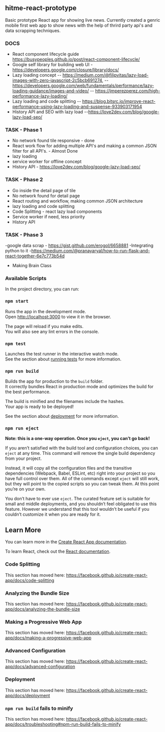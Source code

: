 ## hitme-react-prototype
Basic prototype React app for showing live news. Currently created a genric mobile first web app to show news with the help of thrird party api's and data scrapping techniques.

### DOCS
- React component lifecycle guide https://busypeoples.github.io/post/react-component-lifecycle/
- Google self library for building web UI - https://developers.google.com/closure/library/docs/
- Lazy loading concept
-- https://medium.com/@filipvitas/lazy-load-images-with-zero-javascript-2c5bcb691274,
-- https://developers.google.com/web/fundamentals/performance/lazy-loading-guidance/images-and-video/
-- https://jmperezperez.com/high-performance-lazy-loading/
- Lazy loading and code splitting
-- https://blog.bitsrc.io/improve-react-performance-using-lazy-loading-and-suspense-933903171954
- History API and SEO with lazy load
--https://love2dev.com/blog/google-lazy-load-seo/

### TASK - Phase 1
- No network found tile responsive - done
- React work flow for adding multiple API's and making a common JSON filter for all API's. - Almost Done
- lazy loading
- service worker for offline concept
- History API - https://love2dev.com/blog/google-lazy-load-seo/

### TASK - Phase 2
- Go inside the detail page of tile
- No network found for detail page
- React routing and workflow, making common JSON architecture
- lazy loading and code splitting
- Code Splitting - react lazy load components
- Service worker if need, less priority
- History API

### TASK - Phase 3
-google data scrap - https://gist.github.com/erogol/6658881
-Integrating python to it
-https://medium.com/@pranayaryal/how-to-run-flask-and-react-together-6e7c773b54d
- Making Brain Class

### Available Scripts

In the project directory, you can run:

### `npm start`

Runs the app in the development mode.<br>
Open [http://localhost:3000](http://localhost:3000) to view it in the browser.

The page will reload if you make edits.<br>
You will also see any lint errors in the console.

### `npm test`

Launches the test runner in the interactive watch mode.<br>
See the section about [running tests](https://facebook.github.io/create-react-app/docs/running-tests) for more information.

### `npm run build`

Builds the app for production to the `build` folder.<br>
It correctly bundles React in production mode and optimizes the build for the best performance.

The build is minified and the filenames include the hashes.<br>
Your app is ready to be deployed!

See the section about [deployment](https://facebook.github.io/create-react-app/docs/deployment) for more information.

### `npm run eject`

**Note: this is a one-way operation. Once you `eject`, you can’t go back!**

If you aren’t satisfied with the build tool and configuration choices, you can `eject` at any time. This command will remove the single build dependency from your project.

Instead, it will copy all the configuration files and the transitive dependencies (Webpack, Babel, ESLint, etc) right into your project so you have full control over them. All of the commands except `eject` will still work, but they will point to the copied scripts so you can tweak them. At this point you’re on your own.

You don’t have to ever use `eject`. The curated feature set is suitable for small and middle deployments, and you shouldn’t feel obligated to use this feature. However we understand that this tool wouldn’t be useful if you couldn’t customize it when you are ready for it.

## Learn More

You can learn more in the [Create React App documentation](https://facebook.github.io/create-react-app/docs/getting-started).

To learn React, check out the [React documentation](https://reactjs.org/).

### Code Splitting

This section has moved here: https://facebook.github.io/create-react-app/docs/code-splitting

### Analyzing the Bundle Size

This section has moved here: https://facebook.github.io/create-react-app/docs/analyzing-the-bundle-size

### Making a Progressive Web App

This section has moved here: https://facebook.github.io/create-react-app/docs/making-a-progressive-web-app

### Advanced Configuration

This section has moved here: https://facebook.github.io/create-react-app/docs/advanced-configuration

### Deployment

This section has moved here: https://facebook.github.io/create-react-app/docs/deployment

### `npm run build` fails to minify

This section has moved here: https://facebook.github.io/create-react-app/docs/troubleshooting#npm-run-build-fails-to-minify
